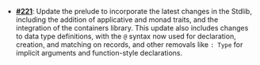   -  [**#221**](https://github.com/anoma/nspec/pull/221): Update the prelude to
  incorporate the latest changes in the Stdlib, including the addition of
  applicative and monad traits, and the integration of the containers library.
  This update also includes changes to data type definitions, with the `@`
  syntax now used for declaration, creation, and matching on records, and other
  removals like `: Type` for implicit arguments and function-style declarations.
